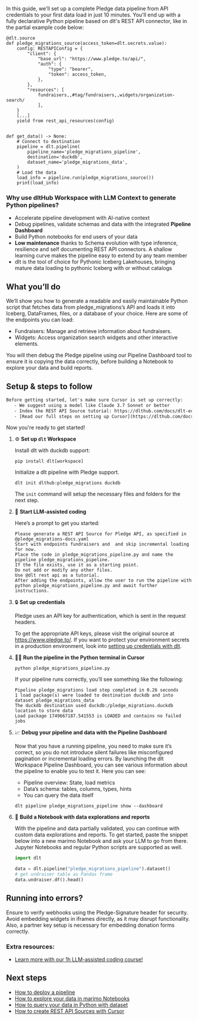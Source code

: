 In this guide, we'll set up a complete Pledge data pipeline from API credentials to your first data load in just 10 minutes. You'll end up with a fully declarative Python pipeline based on dlt's REST API connector, like in the partial example code below:

```python-outcome
@dlt.source
def pledge_migrations_source(access_token=dlt.secrets.value):
    config: RESTAPIConfig = {
        "client": {
            "base_url": "https://www.pledge.to/api/",
            "auth": {
                "type": "bearer",
                "token": access_token,
            },
        },
        "resources": [
            fundraisers,,#tag/fundraisers,,widgets/organization-search/
            ],
    }
    [...]
    yield from rest_api_resources(config)


def get_data() -> None:
    # Connect to destination
    pipeline = dlt.pipeline(
        pipeline_name='pledge_migrations_pipeline',
        destination='duckdb',
        dataset_name='pledge_migrations_data', 
    )
    # Load the data
    load_info = pipeline.run(pledge_migrations_source())
    print(load_info) 
```

### Why use dltHub Workspace with LLM Context to generate Python pipelines?

- Accelerate pipeline development with AI-native context
- Debug pipelines, validate schemas and data with the integrated **Pipeline Dashboard**
- Build Python notebooks for end users of your data
- **Low maintenance** thanks to Schema evolution with type inference, resilience and self documenting REST API connectors. A shallow learning curve makes the pipeline easy to extend by any team member
- dlt is the tool of choice for Pythonic Iceberg Lakehouses, bringing mature data loading to pythonic Iceberg with or without catalogs

## What you’ll do

We’ll show you how to generate a readable and easily maintainable Python script that fetches data from pledge_migrations’s API and loads it into Iceberg, DataFrames, files, or a database of your choice. Here are some of the endpoints you can load:

- Fundraisers: Manage and retrieve information about fundraisers.
- Widgets: Access organization search widgets and other interactive elements.

You will then debug the Pledge pipeline using our Pipeline Dashboard tool to ensure it is copying the data correctly, before building a Notebook to explore your data and build reports.

## Setup & steps to follow

```default
Before getting started, let's make sure Cursor is set up correctly:
   - We suggest using a model like Claude 3.7 Sonnet or better
   - Index the REST API Source tutorial: https://dlthub.com/docs/dlt-ecosystem/verified-sources/rest_api/ and add it to context as **@dlt rest api**
   - [Read our full steps on setting up Cursor](https://dlthub.com/docs/dlt-ecosystem/llm-tooling/cursor-restapi#23-configuring-cursor-with-documentation)
```

Now you're ready to get started!

1. ⚙️ **Set up `dlt` Workspace**
    
    Install dlt with duckdb support:
    ```shell
    pip install dlt[workspace]
    ```

    Initialize a dlt pipeline with Pledge support.
    ```shell
    dlt init dlthub:pledge_migrations duckdb
    ```

    The `init` command will setup the necessary files and folders for the next step.
    
2. 🤠 **Start LLM-assisted coding**
    
    Here’s a prompt to get you started:
    
    ```prompt
    Please generate a REST API Source for Pledge API, as specified in @pledge_migrations-docs.yaml 
    Start with endpoints fundraisers and  and skip incremental loading for now. 
    Place the code in pledge_migrations_pipeline.py and name the pipeline pledge_migrations_pipeline. 
    If the file exists, use it as a starting point. 
    Do not add or modify any other files. 
    Use @dlt rest api as a tutorial. 
    After adding the endpoints, allow the user to run the pipeline with python pledge_migrations_pipeline.py and await further instructions.
    ```

    
3. 🔒 **Set up credentials** 
    
    Pledge uses an API key for authentication, which is sent in the request headers.
    
    To get the appropriate API keys, please visit the original source at https://www.pledge.to/.
    If you want to protect your environment secrets in a production environment, look into [setting up credentials with dlt](https://dlthub.com/docs/walkthroughs/add_credentials).
    
4. 🏃‍♀️ **Run the pipeline in the Python terminal in Cursor**
    
    ```shell
    python pledge_migrations_pipeline.py
    ```
    
    If your pipeline runs correctly, you’ll see something like the following:
    
    ```shell
    Pipeline pledge_migrations load step completed in 0.26 seconds
    1 load package(s) were loaded to destination duckdb and into dataset pledge_migrations_data
    The duckdb destination used duckdb:/pledge_migrations.duckdb location to store data
    Load package 1749667187.541553 is LOADED and contains no failed jobs
    ```
    
5. 📈 **Debug your pipeline and data with the Pipeline Dashboard**

    Now that you have a running pipeline, you need to make sure it’s correct, so you do not introduce silent failures like misconfigured pagination or incremental loading errors. By launching the dlt Workspace Pipeline Dashboard, you can see various information about the pipeline to enable you to test it. Here you can see:
    - Pipeline overview: State, load metrics
    - Data’s schema: tables, columns, types, hints
    - You can query the data itself
    
    ```shell
    dlt pipeline pledge_migrations_pipeline show --dashboard
    ```
    
6. 🐍 **Build a Notebook with data explorations and reports**

    With the pipeline and data partially validated, you can continue with custom data explorations and reports. To get started, paste the snippet below into a new marimo Notebook and ask your LLM to go from there. Jupyter Notebooks and regular Python scripts are supported as well.

    
    ```python
    import dlt

   data = dlt.pipeline("pledge_migrations_pipeline").dataset()
   # get undraiser table as Pandas frame
   data.undraiser.df().head()
    ```

## Running into errors?

Ensure to verify webhooks using the Pledge-Signature header for security. Avoid embedding widgets in iframes directly, as it may disrupt functionality. Also, a partner key setup is necessary for embedding donation forms correctly.

### Extra resources:

- [Learn more with our 1h LLM-assisted coding course!](https://www.youtube.com/watch?v=GGid70rnJuM)

## Next steps

- [How to deploy a pipeline](https://dlthub.com/docs/walkthroughs/deploy-a-pipeline)
- [How to explore your data in marimo Notebooks](https://dlthub.com/docs/general-usage/dataset-access/marimo)
- [How to query your data in Python with dataset](https://dlthub.com/docs/general-usage/dataset-access/dataset)
- [How to create REST API Sources with Cursor](https://dlthub.com/docs/dlt-ecosystem/llm-tooling/cursor-restapi)